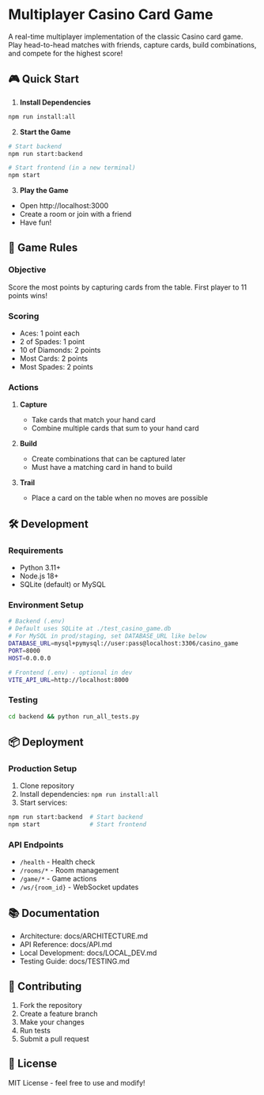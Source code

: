 # Multiplayer Casino Card Game

A real-time multiplayer implementation of the classic Casino card game. Play head-to-head matches with friends, capture cards, build combinations, and compete for the highest score!

## 🎮 Quick Start

1. **Install Dependencies**
```bash
npm run install:all
```

2. **Start the Game**
```bash
# Start backend
npm run start:backend

# Start frontend (in a new terminal)
npm start
```

3. **Play the Game**
- Open http://localhost:3000
- Create a room or join with a friend
- Have fun!

## 🎯 Game Rules

### Objective
Score the most points by capturing cards from the table. First player to 11 points wins!

### Scoring
- Aces: 1 point each
- 2 of Spades: 1 point
- 10 of Diamonds: 2 points
- Most Cards: 2 points
- Most Spades: 2 points

### Actions
1. **Capture**
   - Take cards that match your hand card
   - Combine multiple cards that sum to your hand card

2. **Build**
   - Create combinations that can be captured later
   - Must have a matching card in hand to build

3. **Trail**
   - Place a card on the table when no moves are possible

## 🛠️ Development

### Requirements
- Python 3.11+
- Node.js 18+
- SQLite (default) or MySQL

### Environment Setup
```bash
# Backend (.env)
# Default uses SQLite at ./test_casino_game.db
# For MySQL in prod/staging, set DATABASE_URL like below
DATABASE_URL=mysql+pymysql://user:pass@localhost:3306/casino_game
PORT=8000
HOST=0.0.0.0

# Frontend (.env) - optional in dev
VITE_API_URL=http://localhost:8000
```

### Testing
```bash
cd backend && python run_all_tests.py
```

## 📦 Deployment

### Production Setup
1. Clone repository
2. Install dependencies: `npm run install:all`
3. Start services:
```bash
npm run start:backend  # Start backend
npm start              # Start frontend
```

### API Endpoints
- `/health` - Health check
- `/rooms/*` - Room management
- `/game/*` - Game actions
- `/ws/{room_id}` - WebSocket updates

## 📚 Documentation
- Architecture: docs/ARCHITECTURE.md
- API Reference: docs/API.md
- Local Development: docs/LOCAL_DEV.md
- Testing Guide: docs/TESTING.md

## 🤝 Contributing

1. Fork the repository
2. Create a feature branch
3. Make your changes
4. Run tests
5. Submit a pull request

## 📝 License

MIT License - feel free to use and modify!